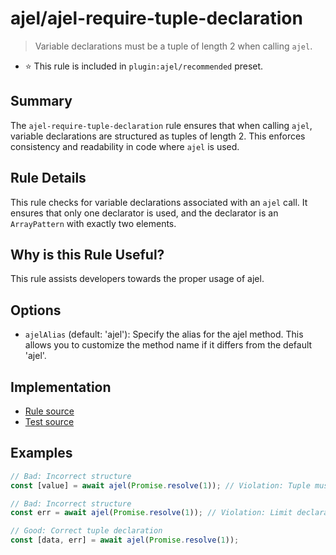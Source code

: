 # ajel/ajel-require-tuple-declaration

> Variable declarations must be a tuple of length 2 when calling `ajel`.

- ⭐️ This rule is included in `plugin:ajel/recommended` preset.

## Summary

The `ajel-require-tuple-declaration` rule ensures that when calling `ajel`, variable declarations are structured as tuples of length 2. This enforces consistency and readability in code where `ajel` is used.

## Rule Details

This rule checks for variable declarations associated with an `ajel` call. It ensures that only one declarator is used, and the declarator is an `ArrayPattern` with exactly two elements.

## Why is this Rule Useful?

This rule assists developers towards the proper usage of ajel.

## Options

- `ajelAlias` (default: 'ajel'): Specify the alias for the ajel method. This allows you to customize the method name if it differs from the default 'ajel'.

## Implementation

- [Rule source](../../src/rules/ajel-require-tuple-declaration.ts)
- [Test source](../../tests/rules/ajel-require-tuple-declaration.ts)

## Examples

```javascript
// Bad: Incorrect structure
const [value] = await ajel(Promise.resolve(1)); // Violation: Tuple must have exactly 2 elements

// Bad: Incorrect structure
const err = await ajel(Promise.resolve(1)); // Violation: Limit declarations to a tuple

// Good: Correct tuple declaration
const [data, err] = await ajel(Promise.resolve(1));
```
